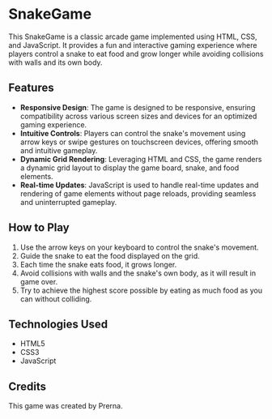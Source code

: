 # SnakeGame

This SnakeGame is a classic arcade game implemented using HTML, CSS, and JavaScript. It provides a fun and interactive gaming experience where players control a snake to eat food and grow longer while avoiding collisions with walls and its own body.

## Features

- **Responsive Design**: The game is designed to be responsive, ensuring compatibility across various screen sizes and devices for an optimized gaming experience.
- **Intuitive Controls**: Players can control the snake's movement using arrow keys or swipe gestures on touchscreen devices, offering smooth and intuitive gameplay.
- **Dynamic Grid Rendering**: Leveraging HTML and CSS, the game renders a dynamic grid layout to display the game board, snake, and food elements.
- **Real-time Updates**: JavaScript is used to handle real-time updates and rendering of game elements without page reloads, providing seamless and uninterrupted gameplay.

## How to Play

1. Use the arrow keys on your keyboard to control the snake's movement.
2. Guide the snake to eat the food displayed on the grid.
3. Each time the snake eats food, it grows longer.
4. Avoid collisions with walls and the snake's own body, as it will result in game over.
5. Try to achieve the highest score possible by eating as much food as you can without colliding.

## Technologies Used

- HTML5
- CSS3
- JavaScript

## Credits

This game was created by Prerna.


